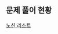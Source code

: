 ## 문제 풀이 현황


[노션 리스트](https://irradiated-troodon-29b.notion.site/1e6fdce07f5e44e9b6b6b9746baecd89)
